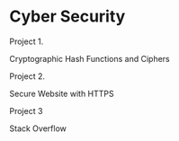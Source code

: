 # Cyber Security

Project 1.

Cryptographic Hash Functions and Ciphers

Project 2.

Secure Website with HTTPS

Project 3

Stack Overflow
